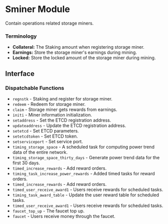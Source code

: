 # Sminer Module

Contain operations related storage miners.

### Terminology

* **Collateral:** The Staking amount when registering storage miner.
* **Earnings:** Store the storage miner's earnings during mining.
* **Locked:** Store the locked amount of the storage miner during mining.

## Interface

### Dispatchable Functions

* `regnstk` - Staking and register for storage miner.
* `redeem` - Redeem for storage miner.
* `claim` - Storage miner gets rewards from earnings.
* `initi` - Miner information initialization.
* `setaddress` - Set the ETCD registration address.
* `updateaddress` - Update the ETCD registration address.
* `setetcd` - Set ETCD parameters.
* `setetcdtoken` - Set ETCD token.
* `setserviceport` - Set service port.
* `timing_storage_space` - A scheduled task for computing power trend data of the entire network.
* `timing_storage_space_thirty_days` - Generate power trend data for the first 30 days.
* `timed_increase_rewards` - Add reward orders.
* `timing_task_increase_power_rewards` - Added timed tasks for reward orders.
* `timed_increase_rewards` - Add reward orders.
* `timed_user_receive_award1` - Users receive rewards for scheduled tasks.
* `timing_task_award_table` - Update the user reward table for scheduled tasks.
* `timed_user_receive_award1` - Users receive rewards for scheduled tasks.
* `faucet_top_up` - The faucet top up.
* `faucet` - Users receive money through the faucet.
